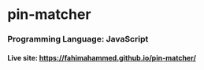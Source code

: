 # pin-matcher

### Programming Language: JavaScript

#### Live site: https://fahimahammed.github.io/pin-matcher/